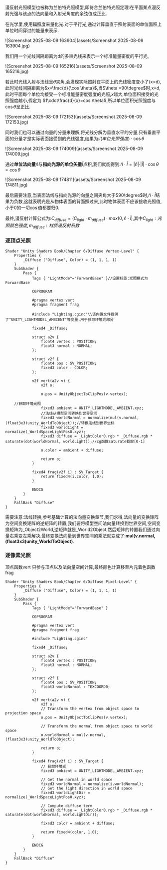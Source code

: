 漫反射光照模型也被称为兰伯特光照模型,即符合兰伯特光照定理:在平面某点漫反射光强与该点的法向量和入射光角度的余弦值成正比.

在光学里,使用辐照度来量化光.对于平行光,通过计算垂直于照射表面的单位面积上单位时间穿过的能量来表示.

![Screenshot 2025-08-09 163904](assets/Screenshot 2025-08-09 163904.jpg)

我们用一个光线间隔距离为d的多束光线来表示一个标准能量密度的平行光,

![Screenshot 2025-08-09 165216](assets/Screenshot 2025-08-09 165216.jpg)

若此时光线入射与法线呈$\theta$夹角,会发现实际照射在平面上的光线密度变小了(x>d),此时光线间隔距离为$x=\frac{d}{\cos \theta}$,当$\theta =90\degree$时,x=d,此时平面每个单位均接受一个标准能量密度强度的光照,$x$越大,单位面积接受的光照强度越小,假定为 $1\cdot\frac{d}{x}=cos \theta$,所以单位面积光照强度与$\cos \theta$呈正比.

![Screenshot 2025-08-09 172153](assets/Screenshot 2025-08-09 172153.jpg)

同时我们也可以通过向量的分量来理解,将光线分解为垂直水平的分量,只有垂直平面的分量才是实际表面接受到的光线强度,结果为:$l(单位光照强度)\cdot \cos \theta$

![Screenshot 2025-08-09 174009](assets/Screenshot 2025-08-09 174009.jpg)

通过**单位法向量**$\hat n$与**指向光源的单位矢量**$\hat l$点积,我们就能得到:$\hat n \cdot \hat l=\vert \hat n \vert \cdot \vert \hat l \vert \cdot \cos \theta=\cos \theta$

![Screenshot 2025-08-09 174811](assets/Screenshot 2025-08-09 174811.jpg)

最后需要注意,当表面法线与指向光源的向量之间夹角大于$90\degree$时,$\hat n \cdot \hat l$结果为负数,这就表明光是从物体表面的背面照过来,此时物体表面不应该接收光照值,小于0的一切$\cos$值都要归0.

最终,漫反射计算公式为:$C_{diffuse}=(C_{light}\cdot m_{diffuse})\cdot max(0,\hat n \cdot \hat l)$,其中$C_{light}:光照颜色强度, m_{diffuse}:材质漫反射系数$

### 逐顶点光照

```
Shader "Unity Shaders Book/Chapter 6/Diffuse Vertex-Level" {
	Properties {
		_Diffuse ("Diffuse", Color) = (1, 1, 1, 1)
	}
	SubShader {
		Pass { 
			Tags { "LightMode"="ForwardBase" }//设置标签:光照模式为ForwardBase
		
			CGPROGRAM
			
			#pragma vertex vert
			#pragma fragment frag
			
			#include "Lighting.cginc"\\该内置文件提供了"UNITY_LIGHTMODEL_AMBIENT"等变量,用于获取环境光部分
			
			fixed4 _Diffuse;
			
			struct a2v {
				float4 vertex : POSITION;
				float3 normal : NORMAL;
			};
			
			struct v2f {
				float4 pos : SV_POSITION;
				fixed3 color : COLOR;
			};
			
			v2f vert(a2v v) {
				v2f o;

				o.pos = UnityObjectToClipPos(v.vertex);
				
	//获取环境光照
				fixed3 ambient = UNITY_LIGHTMODEL_AMBIENT.xyz;
				//法线从模型空间转换到世界空间
				fixed3 worldNormal = normalize(mul(v.normal, (float3x3)unity_WorldToObject));//转换法线到世界坐标
				fixed3 worldLight = normalize(_WorldSpaceLightPos0.xyz);
				fixed3 diffuse = _LightColor0.rgb * _Diffuse.rgb * saturate(dot(worldNormal, worldLight));//cg函数saturate截取[0-1]
				
				o.color = ambient + diffuse;
				
				return o;
			}
			
			fixed4 frag(v2f i) : SV_Target {
				return fixed4(i.color, 1.0);
			}
			
			ENDCG
		}
	}
	FallBack "Diffuse"
}
```

需要注意:法线转换,参考基础计算的法向量变换章节,我们求得,法向量的变换矩阵为空间变换矩阵的逆矩阵的转置;我们要将模型空间法向量转换到世界空间,空间变换矩阵为_Object2World,逆矩阵就是_World2Object,然后矩阵的转置我们通过向量右乘变左乘解决.最终变换法向量到世界空间的乘法就变成了:**mul(v.normal, (float3x3)unity_WorldToObject)**.

### 逐像素光照

顶点函数vert 只参与顶点以及法向量空间计算,最终颜色计算移至片元着色函数frag

```
Shader "Unity Shaders Book/Chapter 6/Diffuse Pixel-Level" {
	Properties {
		_Diffuse ("Diffuse", Color) = (1, 1, 1, 1)
	}
	SubShader {
		Pass { 
			Tags { "LightMode"="ForwardBase" }
		
			CGPROGRAM
			
			#pragma vertex vert
			#pragma fragment frag
			
			#include "Lighting.cginc"
			
			fixed4 _Diffuse;
			
			struct a2v {
				float4 vertex : POSITION;
				float3 normal : NORMAL;
			};
			
			struct v2f {
				float4 pos : SV_POSITION;
				float3 worldNormal : TEXCOORD0;
			};
			
			v2f vert(a2v v) {
				v2f o;
				// Transform the vertex from object space to projection space
				o.pos = UnityObjectToClipPos(v.vertex);

				// Transform the normal from object space to world space
				o.worldNormal = mul(v.normal, (float3x3)unity_WorldToObject);

				return o;
			}
			
			fixed4 frag(v2f i) : SV_Target {
				// 获取环境光
				fixed3 ambient = UNITY_LIGHTMODEL_AMBIENT.xyz;
				
				// Get the normal in world space
				fixed3 worldNormal = normalize(i.worldNormal);
				// Get the light direction in world space
				fixed3 worldLightDir = normalize(_WorldSpaceLightPos0.xyz);
				
				// Compute diffuse term
				fixed3 diffuse = _LightColor0.rgb * _Diffuse.rgb * saturate(dot(worldNormal, worldLightDir));
				
				fixed3 color = ambient + diffuse;
				
				return fixed4(color, 1.0);
			}
			
			ENDCG
		}
	} 
	FallBack "Diffuse"
}
```

